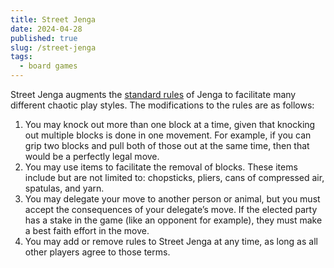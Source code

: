 ```yaml
---
title: Street Jenga
date: 2024-04-28
published: true
slug: /street-jenga
tags:
  - board games
---
```


Street Jenga augments the [standard rules](https://www.jenga.com/about.php) of Jenga to facilitate many different chaotic play styles. The modifications to the rules are as follows:

1. You may knock out more than one block at a time, given that knocking out multiple blocks is done in one movement. For example, if you can grip two blocks and pull both of those out at the same time, then that would be a perfectly legal move.
2. You may use items to facilitate the removal of blocks. These items include but are not limited to: chopsticks, pliers, cans of compressed air, spatulas, and yarn.
3. You may delegate your move to another person or animal, but you must accept the consequences of your delegate’s move. If the elected party has a stake in the game (like an opponent for example), they must make a best faith effort in the move.
4. You may add or remove rules to Street Jenga at any time, as long as all other players agree to those terms.


